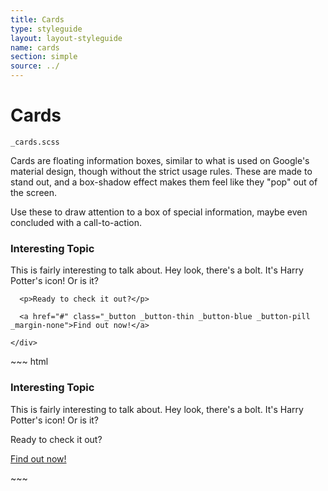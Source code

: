```yaml
---
title: Cards
type: styleguide
layout: layout-styleguide
name: cards
section: simple
source: ../
---
```



<main markdown="1">

# Cards

`_cards.scss`

Cards are floating information boxes, similar to what is used on Google's material design, though without the strict usage rules. These are made to stand out, and a box-shadow effect makes them feel like they "pop" out of the screen.

Use these to draw attention to a box of special information, maybe even concluded with a call-to-action.


<div class="_styleguide-example">
  <div class="_grid-block">
    <div class="_card _color-bg-white ">
      <h3>Interesting Topic</h3>
      <div class="_padding-bottom"><i class="fa fa-bolt fa-2x"></i></div>
      <p class="_padding-none">This is fairly interesting to talk about. Hey look, there's a bolt. It's Harry Potter's icon! Or is it?
      </p>

      <p>Ready to check it out?</p>

      <a href="#" class="_button _button-thin _button-blue _button-pill _margin-none">Find out now!</a>

    </div>
  </div>
</div>
~~~ html
<div class="_card _color-bg-ui">
  <h3>Interesting Topic</h3>
  <div class="_padding-bottom"><i class="fa fa-bolt fa-2x"></i></div>
  <p class="_padding-none">This is fairly interesting to talk about. Hey look, there's a bolt. It's Harry Potter's icon! Or is it?
  </p>

  <p>Ready to check it out?</p>

  <a href="#" class="_button _button-thin _button-blue _button-pill _margin-none">Find out now!</a>

</div>
~~~



</main>